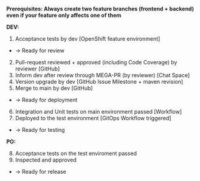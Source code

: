 **Prerequisites: Always create two feature branches (frontend + backend) even if your feature only affects one of them**

**DEV:**

1. Acceptance tests by dev [OpenShift feature environment]

- -> Ready for review

2. Pull-request reviewed + approved (including Code Coverage) by reviewer [GitHub]
3. Inform dev after review through MEGA-PR (by reviewer) [Chat Space]
4. Version upgrade by dev [GitHub Issue Milestone + maven revision]
5. Merge to main by dev [GitHub]

- -> Ready for deployment

6. Integration and Unit tests on main environment passed [Workflow]
7. Deployed to the test environment [GitOps Workflow triggered]

- -> Ready for testing

**PO:**

8. Acceptance tests on the test enviroment passed
9. Inspected and approved

- -> Ready for release
